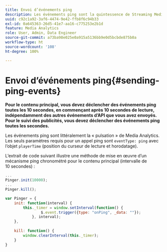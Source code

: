 ```yaml
---
title: Envoi d’événements ping
description: Les événements ping sont la quintessence de Streaming Media Analytics. Découvrez comment envoyer un ping programmé pour effectuer le suivi du contenu principal ou/et des publicités.
uuid: c92c1a92-3af6-4474-9e42-ffb8f6c94b33
exl-id: 0a645363-26d5-41e7-aa16-c775253e2b1d
feature: Media Analytics
role: User, Admin, Data Engineer
source-git-commit: a73ba98e025e0a915a5136bb9e0d5bcbde875b0a
workflow-type: ht
source-wordcount: '108'
ht-degree: 100%

---
```


# Envoi d’événements ping{#sending-ping-events}

**Pour le contenu principal, vous devez déclencher des événements ping toutes les 10 secondes, en commençant après 10 secondes de lecture, indépendamment des autres événements d’API que vous avez envoyés. Pour le suivi des publicités, vous devez déclencher des événements ping toutes les secondes.**

Les événements ping sont littéralement la « pulsation » de Media Analytics. Les seuls paramètres requis pour un appel ping sont `eventType: ping` avec l’objet `playerTime` (position du curseur de lecture et horodatage).

L’extrait de code suivant illustre une méthode de mise en œuvre d’un mécanisme ping chronométré pour le contenu principal (intervalle de 10 secondes) :

```js
... 
Pinger.init(10000); 
... 
Pinger.kill();

var Pinger = { 
    init: function(interval) { 
        this._timer = window.setInterval(function() { 
                $.event.trigger({type: "onPing", _data: ""}); 
            }, interval); 
    }, 
     
    kill: function() { 
        window.clearInterval(this._timer); 
    } 
}
```
